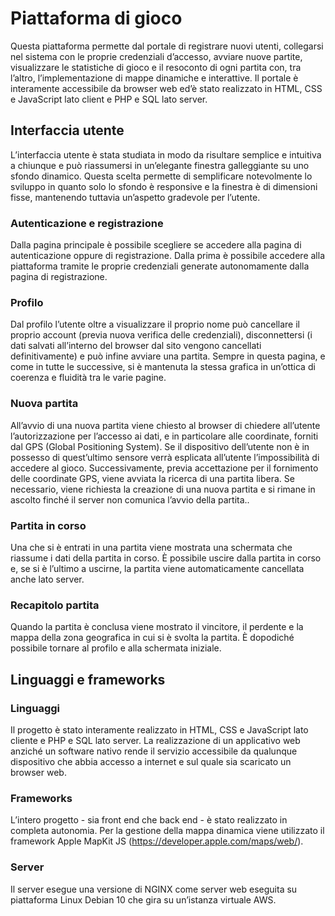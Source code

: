 # Piattaforma di gioco
Questa piattaforma permette dal portale di registrare nuovi utenti, collegarsi nel sistema con le proprie credenziali d’accesso, avviare nuove partite, visualizzare le
statistiche di gioco e il resoconto di ogni partita con, tra l’altro, l’implementazione di mappe dinamiche e interattive.
Il portale è interamente accessibile da browser web ed’è stato realizzato in
HTML, CSS e JavaScript lato client e PHP e SQL lato server.

## Interfaccia utente
L’interfaccia utente è stata studiata in modo da risultare semplice e intuitiva a
chiunque e può riassumersi in un’elegante finestra galleggiante su uno sfondo
dinamico. Questa scelta permette di semplificare notevolmente lo sviluppo in
quanto solo lo sfondo è responsive e la finestra è di dimensioni fisse, mantenendo tuttavia un’aspetto gradevole per l’utente.
### Autenticazione e registrazione
Dalla pagina principale è possibile scegliere se accedere alla pagina di autenticazione
oppure di registrazione. Dalla prima è possibile accedere alla piattaforma tramite le
proprie credenziali generate autonomamente dalla pagina di registrazione.
### Profilo 
Dal profilo l’utente oltre a visualizzare il proprio nome può cancellare il proprio account
(previa nuova verifica delle credenziali), disconnettersi (i dati salvati all’interno del
browser dal sito vengono cancellati definitivamente) e può infine avviare una partita.
Sempre in questa pagina, e come in tutte le
successive, si è mantenuta la stessa grafica
in un’ottica di coerenza e fluidità tra le varie
pagine.
### Nuova partita
All’avvio di una nuova partita viene chiesto al browser di chiedere all’utente l’autorizzazione per l’accesso ai dati, e in particolare alle coordinate, forniti dal GPS (Global Positioning System). Se il dispositivo dell’utente non è in possesso di quest’ultimo sensore
verrà esplicata all’utente l’impossibilità di accedere al gioco.
Successivamente, previa accettazione per il fornimento delle coordinate GPS, viene avviata la ricerca di una partita libera. Se necessario, viene richiesta la creazione di una
nuova partita e si rimane in ascolto finché il server non comunica l’avvio della partita..
### Partita in corso
Una che si è entrati in una partita viene mostrata una schermata che riassume i dati
della partita in corso. È possibile uscire dalla partita in corso e, se si è l’ultimo a uscirne,
la partita viene automaticamente cancellata anche lato server.
### Recapitolo partita
Quando la partita è conclusa viene mostrato il vincitore, il perdente e la mappa della
zona geografica in cui si è svolta la partita.
È dopodiché possibile tornare al profilo e alla schermata iniziale.

## Linguaggi e frameworks
### Linguaggi
Il progetto è stato interamente realizzato in HTML, CSS e JavaScript lato cliente e
PHP e SQL lato server.
La realizzazione di un applicativo web anziché un software nativo rende il servizio accessibile da qualunque dispositivo che abbia accesso a internet e sul quale
sia scaricato un browser web.
### Frameworks 
L’intero progetto - sia front end che back end - è stato realizzato in completa autonomia. Per la gestione della mappa dinamica viene utilizzato il framework
Apple MapKit JS (https://developer.apple.com/maps/web/).
### Server
Il server esegue una versione di NGINX come server web eseguita su piattaforma Linux Debian 10 che gira su un’istanza virtuale AWS.

